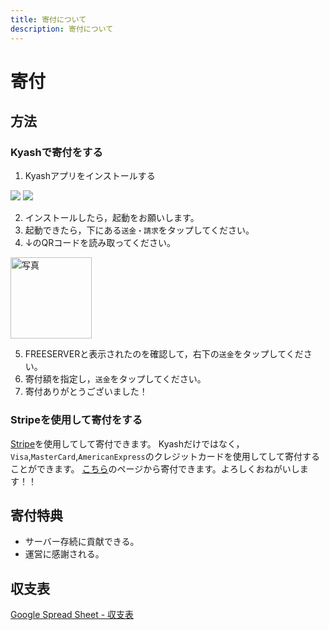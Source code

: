 ```yaml
---
title: 寄付について
description: 寄付について
---
```


# 寄付

## 方法

### Kyashで寄付をする

1. Kyashアプリをインストールする

[![](https://global-uploads.webflow.com/5db15c3bca3871afff172c17/5f36b95d99ca2641607a3057_button-store-applestore.svg)](https://app.appsflyer.com/id1084264883?pid=Publicweb&c=footer) [![](https://global-uploads.webflow.com/5db15c3bca3871afff172c17/5f36b95e557e7d6e694579ac_button-store-googleplay.svg)](https://app.appsflyer.com/co.kyash?pid=Publicweb&c=footer)

2. インストールしたら，起動をお願いします。
3. 起動できたら，下にある`送金・請求`をタップしてください。
4. ↓のQRコードを読み取ってください。<br />
 <img src="https://cdn.discordapp.com/attachments/393989510981091328/665445857507803146/QRCODE_Kyash.jpg" alt="写真" height="130">

5. FREESERVERと表示されたのを確認して，右下の`送金`をタップしてください。
6. 寄付額を指定し，`送金`をタップしてください。
7. 寄付ありがとうございました！

### Stripeを使用して寄付をする

[Stripe](https://stripe.com/jp)を使用してして寄付できます。
Kyashだけではなく，`Visa`,`MasterCard`,`AmericanExpress`のクレジットカードを使用してして寄付することができます。
[こちら](https://link.freeserver.pro/stripe)のページから寄付できます。よろしくおねがいします！！


## 寄付特典
- サーバー存続に貢献できる。
- 運営に感謝される。

## 収支表
[Google Spread Sheet - 収支表](https://docs.google.com/spreadsheets/d/14Ft7P1y9jYwvENfez9zr4axf1ear9bID3ow6rVsTI-k/edit?usp=sharing)